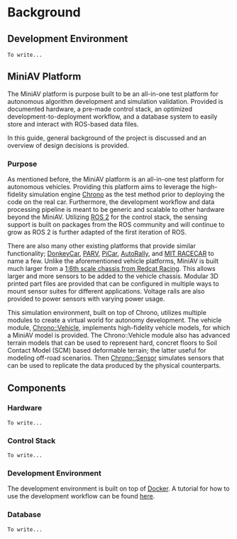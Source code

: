# Background

## Development Environment

```{todo}
To write...
```

## MiniAV Platform

The MiniAV platform is purpose built to be an all-in-one test platform for autonomous algorithm development and simulation validation. Provided is documented hardware, a pre-made control stack, an optimized development-to-deployment workflow, and a database system to easily store and interact with ROS-based data files.

In this guide, general background of the project is discussed and an overview of design decisions is provided. 

### Purpose

As mentioned before, the MiniAV platform is an all-in-one test platform for autonomous vehicles. Providing this platform aims to leverage the high-fidelity simulation engine [Chrono](https://projectchrono.org) as the test method prior to deploying the code on the real car. Furthermore, the development workflow and data processing pipeline is meant to be generic and scalable to other hardware beyond the MiniAV. Utilizing [ROS 2](https://docs.ros.org/en/galactic/index.html) for the control stack, the sensing support is built on packages from the ROS community and will continue to grow as ROS 2 is further adapted of the first iteration of ROS.

There are also many other existing platforms that provide similar functionality; [DonkeyCar](https://www.donkeycar.com/), [PARV](https://digital.wpi.edu/concern/student_works/st74ct36z?locale=en), [PiCar](https://www.instructables.com/PiCar-an-Autonomous-Car-Platform/), [AutoRally](https://autorally.github.io/), and [MIT RACECAR](https://mit-racecar.github.io/) to name a few. Unlike the aforementioned vehicle platforms, MiniAV is built much larger from a [1:6th scale chassis from Redcat Racing](https://www.redcatracing.com/products/shredder?variant=31050562797658). This allows larger and more sensors to be added to the vehicle chassis. Modular 3D printed part files are provided that can be configured in multiple ways to mount sensor suites for different applications. Voltage rails are also provided to power sensors with varying power usage.

This simulation environment, built on top of Chrono, utilizes multiple modules to create a virtual world for autonomy development. The vehicle module, [Chrono::Vehicle](https://api.projectchrono.org/group__vehicle.html), implements high-fidelity vehicle models, for which a MiniAV model is provided. The Chrono::Vehicle module also has advanced terrain models that can be used to represent hard, concret floors to Soil Contact Model (SCM) based deformable terrain; the latter useful for modeling off-road scenarios. Then [Chrono::Sensor](https://api.projectchrono.org/group__sensor.html) simulates sensors that can be used to replicate the data produced by the physical counterparts.

## Components

### Hardware

```{todo}
To write...
```

### Control Stack

```{todo}
To write...
```

### Development Environment

The development environment is built on top of [Docker](https://www.docker.com). A tutorial for how to use the development workflow can be found [here](./tutorials/using_the_development_environment.md).

### Database

```{todo}
To write...
```

